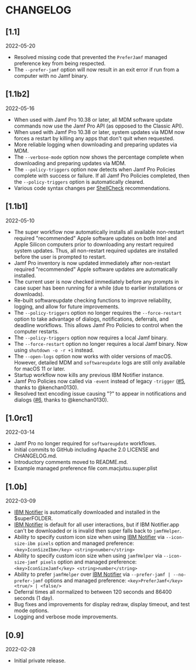 # CHANGELOG

## [1.1]

2022-05-20

- Resolved missing code that prevented the `PreferJamf` managed preference key from being respected.
- The `--prefer-jamf` option will now result in an exit error if run from a computer with no Jamf binary.

## [1.1b2]

2022-05-16

- When used with Jamf Pro 10.38 or later, all MDM software update commands now use the Jamf Pro API (as opposed to the Classic API).
- When used with Jamf Pro 10.38 or later, system updates via MDM now forces a restart by killing any apps that don't quit when requested.
- More reliable logging when downloading and preparing updates via MDM.
- The `--verbose-mode` option now shows the percentage complete when downloading and preparing updates via MDM.
- The `--policy-triggers` option now detects when Jamf Pro Policies complete with success or failure. If all Jamf Pro Policies completed, then the `--policy-triggers` option is automatically cleared.
- Various code syntax changes per [ShellCheck](https://github.com/koalaman/shellcheck) recommendations.

## [1.1b1]

2022-05-10

- The super workflow now automatically installs all available non-restart required "recommended" Apple software updates on both Intel and Apple Silicon computers prior to downloading any restart required system updates. Thus, all non-restart required updates are installed before the user is prompted to restart.
- Jamf Pro inventory is now updated immediately after non-restart required "recommended" Apple software updates are automatically installed.
- The current user is now checked immediately before any prompts in case super has been running for a while (due to earlier installations or downloads).
- Re-built softwareupdate checking functions to improve reliability, logging, and allow for future improvements.
- The `--policy-triggers` option no longer requires the `--force-restart` option to take advantage of dialogs, notifications, deferrals, and deadline workflows. This allows Jamf Pro Policies to control when the computer restarts.
- The `--policy-triggers` option now requires a local Jamf binary.
- The `--force-restart` option no longer requires a local Jamf binary. Now using `shutdown -o -r +1` instead.
- The `--open-logs` option now works with older versions of macOS. However, detailed MDM and `softwareupdate` logs are still only available for macOS 11 or later.
- Startup workflow now kills any previous IBM Notifier instance.
- Jamf Pro Policies now called via `-event` instead of legacy `-trigger` ([#5](https://github.com/Macjutsu/super/pull/5), thanks to @kenchan0130).
- Resolved text encoding issue causing "?" to appear in notifications and dialogs ([#6](https://github.com/Macjutsu/super/pull/6), thanks to @kenchan0130).

## [1.0rc1]

2022-03-14

- Jamf Pro no longer required for `softwareupdate` workflows.
- Initial commits to GitHub including Apache 2.0 LICENSE and CHANGELOG.md.
- Introductory comments moved to README.md.
- Example managed preference file com.macjutsu.super.plist

## [1.0b]

2022-03-09

 - [IBM Notifier](https://github.com/IBM/mac-ibm-notifications) is automatically downloaded and installed in the $superFOLDER.
 - [IBM Notifier](https://github.com/IBM/mac-ibm-notifications) is default for all user interactions, but if IBM Notifier.app can't be downloaded or is invalid then super falls back to `jamfHelper`.
 - Ability to specify custom icon size when using [IBM Notifier](https://github.com/IBM/mac-ibm-notifications) via `--icon-size-ibm pixels` option and managed preference: `<key>IconSizeIbm</key> <string>number</string>`
 - Ability to specify custom icon size when using `jamfHelper` via `--icon-size-jamf pixels` option and managed preference: `<key>IconSizeJamf</key> <string>number</string>`
 - Ability to prefer `jamfHelper` over [IBM Notifier](https://github.com/IBM/mac-ibm-notifications) via `--prefer-jamf | --no-prefer-jamf` options and managed preference: `<key>PreferJamf</key> <true/> | <false/>`
 - Deferral times all normalized to between 120 seconds and 86400 seconds (1 day).
 - Bug fixes and improvements for display redraw, display timeout, and test mode options.
 - Logging and verbose mode improvements.

## [0.9]

2022-02-28

- Initial private release.
